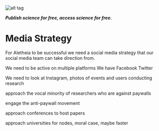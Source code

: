![alt tag](https://cloud.githubusercontent.com/assets/24201238/24583976/ced4c43e-179f-11e7-9c40-c0988c346f55.png)

_**Publish science for free, access science for free.**_

# Media Strategy

For Aletheia to be successful we need a social media strategy that our social media team can take direction from.

We need to be active on multiple platforms
We have
Facebook
Twitter

We need to look at
Instagram, photos of events and users conducting research

approach the vocal minority of researchers who are against paywalls

engage the anti-paywall movement

approach conferences to host papers

approach universities for nodes, moral case, maybe faster
